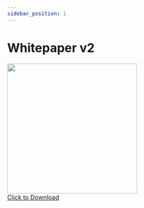 ```yaml
---
sidebar_position: 1
---
```


# Whitepaper v2



<a href="/documents/ReserveBlock-RBX-Blockchain-Whitepaper-v2.pdf" download="ReserveBlock-RBX-Blockchain-Whitepaper-v2.pdf" target="_blank">
    <img src={require('./media/whitepaper-v2.jpg').default} width="300" />
    <div>Click to Download</div>
</a>